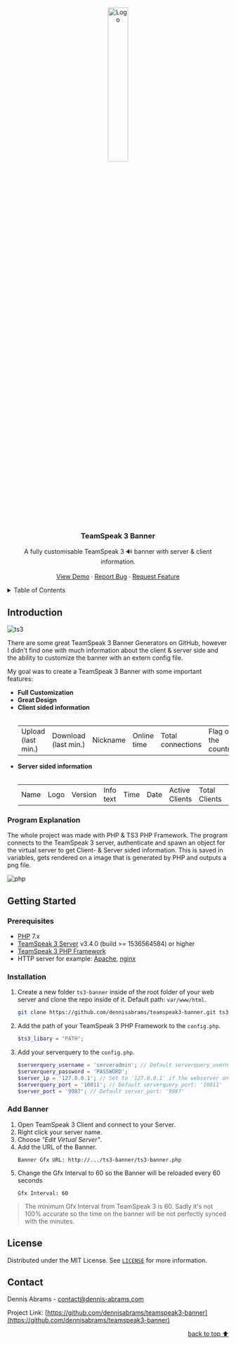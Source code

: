 <a name="readme-top"></a>

<br />

<div align="center">
  <a href="https://www.teamspeak.com/">
    <img src="https://user-images.githubusercontent.com/122950707/217841700-3ab024cb-e9a8-4132-9cf7-ce850a2696f4.png" alt="Logo" width="30%">
  </a>

  <h3 align="center">TeamSpeak 3 Banner</h3>

  <p align="center">
    A fully customisable TeamSpeak 3 🔊 banner with server & client information.
    <br />
    <br />
    <a href="https://projekt-eleven.eu/live-banner/ts3-banner.php">View Demo</a>
    ·
    <a href="https://github.com/dennisabrams/teamspeak3-banner/issues">Report Bug</a>
    ·
    <a href="https://github.com/dennisabrams/teamspeak3-banner/issues">Request Feature</a>
  </p>
</div>

<details>
  <summary>Table of Contents</summary>
  <ol>
    <li>
      <a href="#introduction">Introduction</a>
      <ul>
        <li><a href="#program-explanation">Program Explanation</a></li>
      </ul>
    </li>
    <li><a href="#getting-started">Getting Started</a></li>
    <ul>
        <li><a href="#prerequisites">Prerequisites</a></li>
        <li><a href="#installation">Installation</a></li>
        <li><a href="#add-banner">Add Banner</a></li>
    </ul>
    <li><a href="#license">License</a></li>
    <li><a href="#contact">Contact</a></li>
  </ol>
</details>

## Introduction

![ts3](https://user-images.githubusercontent.com/122950707/217850954-a10cedcd-ea12-46da-8eb3-12602d8991e0.png)

There are some great TeamSpeak 3 Banner Generators on GitHub, however I didn't find one with much information about the client & server side and the ability to customize the banner with an extern config file. 

My goal was to create a TeamSpeak 3 Banner with some important features:

<ul>
  <li><b>Full Customization</b></li>
  <li><b>Great Design</b></li>
  <li><b>Client sided information</b> <br /><br />
   <table>
  <tr>
    <td>Upload (last min.)</td>
    <td>Download (last min.)</td>
    <td>Nickname</td>
    <td>Online time</td>
    <td>Total connections</td>
    <td>Flag of the country</td>
  </tr> 
</table>
  </li>
  <li><b>Server sided information</b>
      <br /> <br />
   <table>
  <tr>
    <td>Name</td>
    <td>Logo</td>
    <td>Version</td>
    <td>Info text</td>
    <td>Time</td>
    <td>Date</td>
    <td>Active Clients</td>
    <td>Total Clients</td>
    <td>Channels</td>
    <td>Uptime</td>
  </tr>
     </table>
  
  </li>
  

  </ul>

### Program Explanation

The whole project was made with PHP & TS3 PHP Framework. The program connects to the TeamSpeak 3 server, authenticate and spawn an object for the virtual server to get Client- & Server sided information. This is saved in variables, gets rendered on a image that is generated by PHP and outputs a png file.

![php](https://img.shields.io/badge/PHP-7.4.3-777BB3?style=for-the-badge&logo=php&logoColor=white)


## Getting Started

### Prerequisites

* [PHP](https://www.php.net/releases/index.php) 7.x
* [TeamSpeak 3 Server](https://www.teamspeak.com/de/downloads/#server) v3.4.0 (build >= 1536564584) or higher
* [TeamSpeak 3 PHP Framework](https://github.com/planetteamspeak/ts3phpframework)
* HTTP server for example: [Apache](https://httpd.apache.org/download.cgi), [nginx](https://nginx.org/en/download.html)

### Installation

1. Create a new folder `ts3-banner` inside of the root folder of your web server and clone the repo inside of it. Default path: `var/www/html`.
   ```sh
   git clone https://github.com/dennisabrams/teamspeak3-banner.git ts3-banner
   ```
2. Add the path of your TeamSpeak 3 PHP Framework to the `config.php`.
   ```php
   $ts3_libary = "PATH";
   ```
3. Add your serverquery to the `config.php`.
   ```php
   $serverquery_username = 'serveradmin'; // Default serverquery_username: 'serveradmin'
   $serverquery_password = 'PASSWORD';
   $server_ip = '127.0.0.1'; // Set to '127.0.0.1' if the webserver and TS3 server are hosted on the same server (localhost)
   $serverquery_port = '10011'; // Default serverquery_port: '10011'
   $server_port = '9987'; // Default server_port: '9987'
   ```
### Add Banner
 
1. Open TeamSpeak 3 Client and connect to your Server.
2. Right click your server name.
3. Choose _"Edit Virtual Server"_.
4. Add the URL of the Banner.
   ```
   Banner Gfx URL: http://.../ts3-banner/ts3-banner.php
   ```
5. Change the Gfx Interval to 60 so the Banner will be reloaded every 60 seconds
   ```
   Gfx Interval: 60
   ```
   
> The minimum Gfx Interval from TeamSpeak 3 is 60. Sadly it's not 100% accurate so the time on the banner will be not perfectly synced with the minutes.

<!-- LICENSE -->
## License

Distributed under the MIT License. See [`LICENSE`](https://github.com/dennisabrams/teamspeak3-banner/blob/main/LICENSE) for more information.


<!-- CONTACT -->
## Contact

Dennis Abrams - contact@dennis-abrams.com

Project Link: [https://github.com/dennisabrams/teamspeak3-banner](https://github.com/dennisabrams/teamspeak3-banner)

<p align="right"><a href="#readme-top">back to top ⬆</a></p>
